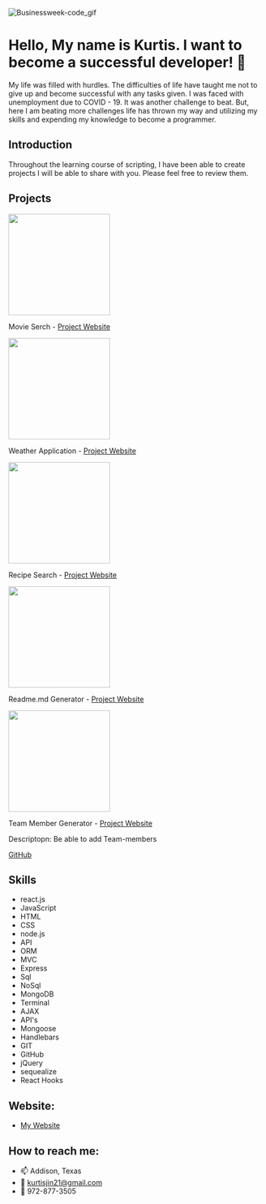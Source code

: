 ![Businessweek-code_gif](https://user-images.githubusercontent.com/66793863/127198346-19ddf8c1-da59-4732-8069-d97663e053d7.gif)



# Hello, My name is Kurtis. I want to become a successful developer! 👋

  My life was filled with hurdles. The difficulties of life have taught me not to give up and become successful with any tasks given. I was faced with unemployment due to COVID - 19. It was another challenge to beat. But, here I am beating more challenges life has thrown my way and utilizing my skills and expending my knowledge to become a programmer.

## Introduction

  Throughout the learning course of scripting, I have been able to create projects I will be able to share with you. Please feel free to review them.

## Projects

<img src="https://user-images.githubusercontent.com/66793863/113430091-31d41d80-939f-11eb-8946-4cdebe7de3ef.JPG" width = "200" height = "200">

Movie Serch - [Project Website](https://kurtisjin.github.io/Movie-Application/)

<img src="https://user-images.githubusercontent.com/66793863/113430725-3ea54100-93a0-11eb-8349-df9e8a1164bb.JPG" width = "200" height = "200">

Weather Application -  [Project Website](https://kurtisjin.github.io/Weather-Application/)

<img src="https://user-images.githubusercontent.com/66793863/127259569-d0f86ead-2d35-470e-befc-f725790f518b.png"  width = "200" height = "200">

Recipe Search - [Project Website](https://github.com/KurtisJin/recipes)

<img src="https://user-images.githubusercontent.com/66793863/127260029-aaf2225c-c47b-4efb-9b34-9be539ef03be.png" width = "200" height = "200">

Readme.md Generator - [Project Website](https://www.youtube.com/watch?v=bQpNUcq0hr8&ab_channel=KurtisJin)

<img src="https://user-images.githubusercontent.com/66793863/127260756-5d4afabd-ac76-4e13-82c4-434ad0429567.png" width = "200" height = "200">

Team Member Generator - [Project Website](https://www.youtube.com/watch?v=s0-1aN__lO8&ab_channel=KurtisJin)

Descriptopn: Be able to add Team-members

[GitHub](https://github.com/KurtisJin/Team-Member-Generator)

## Skills

- react.js
- JavaScript
- HTML
- CSS
- node.js
- API
- ORM
- MVC
- Express
- Sql
- NoSql
- MongoDB
- Terminal
- AJAX
- API's
- Mongoose
- Handlebars
- GIT
- GitHub
- jQuery
- sequealize
- React Hooks

## Website:

- [My Website](https://kurtisjin.com)

## How to reach me:

- 📫 Addison, Texas
- 📧 kurtisjin21@gmail.com
- 📱 972-877-3505

